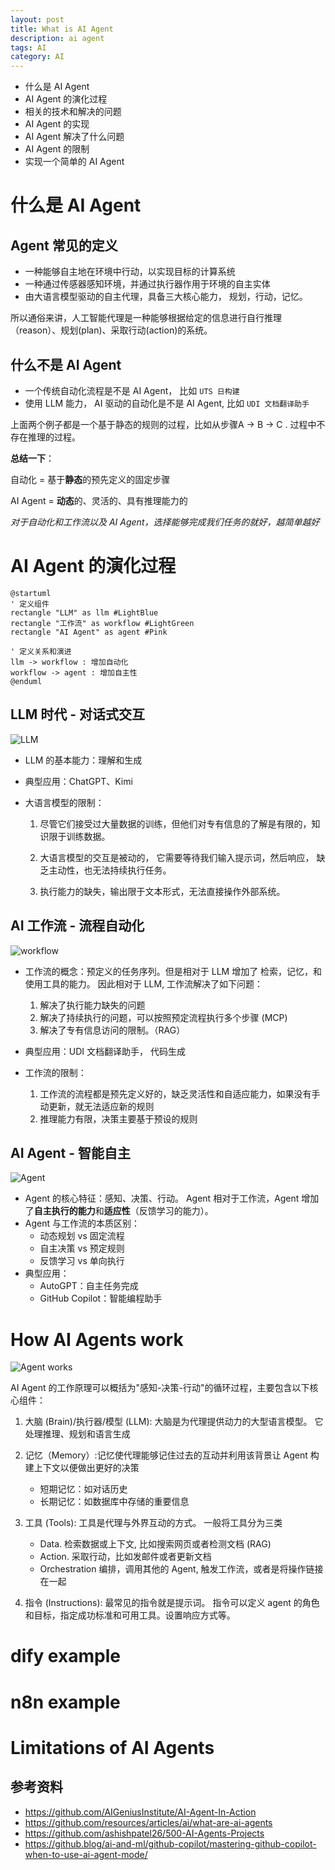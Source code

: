 ```yaml
---
layout: post
title: What is AI Agent
description: ai agent
tags: AI
category: AI 
---
```


- 什么是 AI Agent 
- AI Agent 的演化过程
- 相关的技术和解决的问题
- AI Agent 的实现
- AI Agent 解决了什么问题
- AI Agent 的限制
- 实现一个简单的 AI Agent

# 什么是 AI Agent 

## Agent 常见的定义

- 一种能够自主地在环境中行动，以实现目标的计算系统
- 一种通过传感器感知环境，并通过执行器作用于环境的自主实体
- 由大语言模型驱动的自主代理，具备三大核心能力， 规划，行动，记忆。

所以通俗来讲，人工智能代理是一种能够根据给定的信息进行自行推理（reason）、规划(plan)、采取行动(action)的系统。

## 什么不是 AI Agent

- 一个传统自动化流程是不是 AI Agent， 比如 `UTS 日构建` 
- 使用 LLM 能力， AI 驱动的自动化是不是 AI Agent, 比如 `UDI 文档翻译助手`

上面两个例子都是一个基于静态的规则的过程，比如从步骤A -> B -> C . 过程中不存在推理的过程。

**总结一下**：

自动化 = 基于**静态**的预先定义的固定步骤

AI Agent = **动态**的、灵活的、具有推理能力的

*对于自动化和工作流以及 AI Agent，选择能够完成我们任务的就好，越简单越好*

# AI Agent 的演化过程

```plantuml
@startuml
' 定义组件
rectangle "LLM" as llm #LightBlue
rectangle "工作流" as workflow #LightGreen
rectangle "AI Agent" as agent #Pink

' 定义关系和演进
llm -> workflow : 增加自动化
workflow -> agent : 增加自主性
@enduml
```

## LLM 时代  - 对话式交互

![LLM](/assets/images/ai/LLM.png "LLM")

- LLM 的基本能力：理解和生成
- 典型应用：ChatGPT、Kimi
- 大语言模型的限制：

    1. 尽管它们接受过大量数据的训练，但他们对专有信息的了解是有限的，知识限于训练数据。

    2. 大语言模型的交互是被动的， 它需要等待我们输入提示词，然后响应， 缺乏主动性，也无法持续执行任务。

    3. 执行能力的缺失，输出限于文本形式，无法直接操作外部系统。

## AI 工作流 - 流程自动化

![workflow](/assets/images/ai/workflow.png "workflow")

- 工作流的概念：预定义的任务序列。但是相对于 LLM 增加了 检索，记忆，和使用工具的能力。 因此相对于 LLM, 工作流解决了如下问题：
    1. 解决了执行能力缺失的问题 
    2. 解决了持续执行的问题，可以按照预定流程执行多个步骤 (MCP)
    3. 解决了专有信息访问的限制。（RAG）

- 典型应用：UDI 文档翻译助手， 代码生成
- 工作流的限制：
    1. 工作流的流程都是预先定义好的，缺乏灵活性和自适应能力，如果没有手动更新，就无法适应新的规则
    2. 推理能力有限，决策主要基于预设的规则

## AI Agent - 智能自主

![Agent](/assets/images/ai/Agent.png "agent")

- Agent 的核心特征：感知、决策、行动。 Agent 相对于工作流，Agent 增加了**自主执行的能力**和**适应性**（反馈学习的能力）。
- Agent 与工作流的本质区别：
  - 动态规划 vs 固定流程
  - 自主决策 vs 预定规则
  - 反馈学习 vs 单向执行
- 典型应用：
  - AutoGPT：自主任务完成
  - GitHub Copilot：智能编程助手

# How AI Agents work

![Agent works](/assets/images/ai/agent_works.png "agent works")


AI Agent 的工作原理可以概括为"感知-决策-行动"的循环过程，主要包含以下核心组件：

1. 大脑 (Brain)/执行器/模型 (LLM): 大脑是为代理提供动力的大型语言模型。 它处理推理、规划和语言生成

2. 记忆（Memory）:记忆使代理能够记住过去的互动并利用该背景让 Agent 构建上下文以便做出更好的决策
   - 短期记忆：如对话历史
   - 长期记忆：如数据库中存储的重要信息

3. 工具 (Tools):  工具是代理与外界互动的方式。 一般将工具分为三类
    - Data. 检索数据或上下文, 比如搜索网页或者检测文档	 (RAG)
    - Action. 采取行动，比如发邮件或者更新文档
    - Orchestration 编排，调用其他的 Agent, 触发工作流，或者是将操作链接在一起

4. 指令 (Instructions): 最常见的指令就是提示词。 指令可以定义 agent 的角色和目标，指定成功标准和可用工具。设置响应方式等。

# dify example

# n8n example
     

# Limitations of AI Agents




## 参考资料
- https://github.com/AIGeniusInstitute/AI-Agent-In-Action
- https://github.com/resources/articles/ai/what-are-ai-agents
- https://github.com/ashishpatel26/500-AI-Agents-Projects
- https://github.blog/ai-and-ml/github-copilot/mastering-github-copilot-when-to-use-ai-agent-mode/